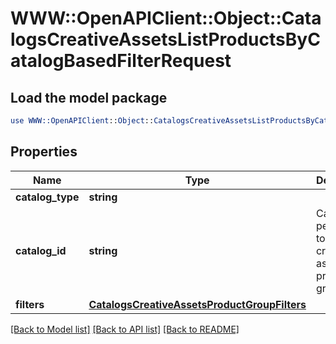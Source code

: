 # WWW::OpenAPIClient::Object::CatalogsCreativeAssetsListProductsByCatalogBasedFilterRequest

## Load the model package
```perl
use WWW::OpenAPIClient::Object::CatalogsCreativeAssetsListProductsByCatalogBasedFilterRequest;
```

## Properties
Name | Type | Description | Notes
------------ | ------------- | ------------- | -------------
**catalog_type** | **string** |  | 
**catalog_id** | **string** | Catalog id pertaining to the creative assets product group. | 
**filters** | [**CatalogsCreativeAssetsProductGroupFilters**](CatalogsCreativeAssetsProductGroupFilters.md) |  | 

[[Back to Model list]](../README.md#documentation-for-models) [[Back to API list]](../README.md#documentation-for-api-endpoints) [[Back to README]](../README.md)


